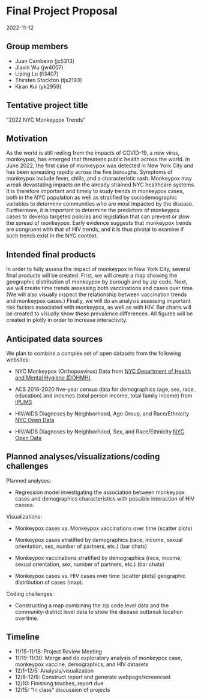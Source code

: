 Final Project Proposal
================
2022-11-12

## Group members

-   Juan Cambeiro (jc5313)
-   Jiaxin Wu (jw4007)
-   Liping Lu (ll3407)
-   Thirsten Stockton (tjs2193)
-   Kiran Kui (yk2959)

## Tentative project title

“2022 NYC Monkeypox Trends”

## Motivation

As the world is still reeling from the impacts of COVID-19, a new virus,
monkeypox, has emerged that threatens public health across the world. In
June 2022, the first case of monkeypox was detected in New York City and
has been spreading rapidly across the five boroughs. Symptoms of
monkeypox include fever, chills, and a characteristic rash. Monkeypox
may wreak devastating impacts on the already strained NYC healthcare
systems. It is therefore important and timely to study trends in
monkeypox cases, both in the NYC population as well as stratified by
sociodemographic variables to determine communities who are most
impacted by the disease. Furthermore, it is important to determine the
predictors of monkeypox cases to develop targeted policies and
legislation that can prevent or slow the spread of monkeypox. Early
evidence suggests that monkeypox trends are congruent with that of HIV
trends, and it is thus pivotal to examine if such trends exist in the
NYC context.

## Intended final products

In order to fully assess the impact of monkeypox in New York City,
several final products will be created. First, we will create a map
showing the geographic distribution of monkeypox by borough and by zip
code. Next, we will create time trends assessing both vaccinations and
cases over time. (We will also visually inspect the relationship between
vaccination trends and monkeypox cases.) Finally, we will do an analysis
assessing important risk factors associated with monkeypox, as well as
with HIV. Bar charts will be created to visually show these prevalence
differences. All figures will be created in plotly in order to increase
interactivity.

## Anticipated data sources

We plan to combine a complex set of open datasets from the following
websites:

-   NYC Monkeypox (Orthopoxvirus) Data from [NYC Department of Health
    and Mental Hygiene
    (DOHMH)](https://github.com/nychealth/monkeypox-data).

-   ACS 2016-2020 five-year census data for demographics (age, sex,
    race, education) and incomes (total person income, total family
    income) from
    [IPUMS](https://usa.ipums.org/usa-action/variables/group?id=demog#)

-   HIV/AIDS Diagnoses by Neighborhood, Age Group, and Race/Ethnicity
    [NYC Open
    Data](https://data.cityofnewyork.us/Health/HIV-AIDS-Diagnoses-by-Neighborhood-Age-Group-and-R/dxnu-p2qd)

-   HIV/AIDS Diagnoses by Neighborhood, Sex, and Race/Ethnicity [NYC
    Open
    Data](https://data.cityofnewyork.us/Health/HIV-AIDS-Diagnoses-by-Neighborhood-Sex-and-Race-Et/ykvb-493p)

## Planned analyses/visualizations/coding challenges

Planned analyses:

-   Regression model investigating the association between monkeypox
    cases and demographics characteristics with possible interaction of
    HIV casses.

Visualizations:

-   Monkeypox cases vs. Monkeypox vaccinations over time (scatter plots)

-   Monkeypox cases stratified by demographics (race, income, sexual
    orientation, sex, number of partners, etc.) (bar chats)

-   Monkeypox vaccinations stratified by demographics (race, income,
    sexual orientation, sex, number of partners, etc.) (bar chats)

-   Monkeypox cases vs. HIV cases over time (scatter plots) geographic
    distribution of cases (map).

Coding challenges:

-   Constructing a map combining the zip code level data and the
    community-district level data to show the disease outbreak location
    overtime.

## Timeline

-   11/15-11/18: Project Review Meeting
-   11/19-11/30: Merge and do exploratory analysis of monkeypox case,
    monkeypox vaccine, demographics, and HIV datasets
-   12/1-12/5: Analysis/visualization
-   12/6-12/9: Construct report and generate webpage/screencast
-   12/10: Finishing touches, report due
-   12/15: “In class” discussion of projects
